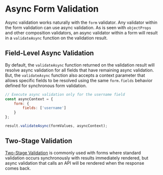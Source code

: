 # Async Form Validation

Async validation works naturally with the `form` validator. Any validator within the form validation can use async validation. As is seen with `objectProps` and other composition validators, an async validator within a form will result in a `validateAsync` function on the validation result.

## Field-Level Async Validation

By default, the `validateAsync` function returned on the validation result will resolve async validation for all fields that have remaining async validation. But, the `validateAsync` function also accepts a context parameter that allows specific fields to be resolved using the same `form.fields` behavior defined for synchronous form validation.

```jsx
// Execute async validation only for the username field
const asyncContext = {
    form: {
        fields: ['username']
    }
};

result.validateAsync(formValues, asyncContext);
```

## Two-Stage Validation

[Two-Stage Validation](../async-validation/two-stage-sync-async-validation.md) is commonly used with forms where standard validation occurs synchronously with results immediately rendered, but async validation that calls an API will be rendered when the response comes back.

